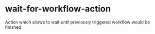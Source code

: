 # wait-for-workflow-action
Action which allows to wait until previously triggered workflow would be finished
